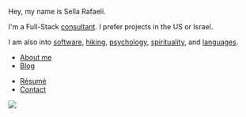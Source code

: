 Hey, my name is Sella Rafaeli. 

I'm a Full-Stack [consultant](/consulting). I prefer projects in the US or Israel. 

I am also into [software](/software), [hiking](/hiking), [psychology](/psychology), [spirituality](/spirituality), and [languages](/languages). 

* [About me](/about.html)
* [Blog](/blog)
<!-- * [readings](/good_reads.html) -->
* [Résumé](/cv_sella_rafaeli_apr_2016.pdf)
* [Contact](/contact.html)

<div class='center'>
  <img src="http://imgur.com/NJoZJIs.jpg">
</div>

<!-- * [Creative](/creative.html) -->
<!-- * [Podcast](/podcast) -->
